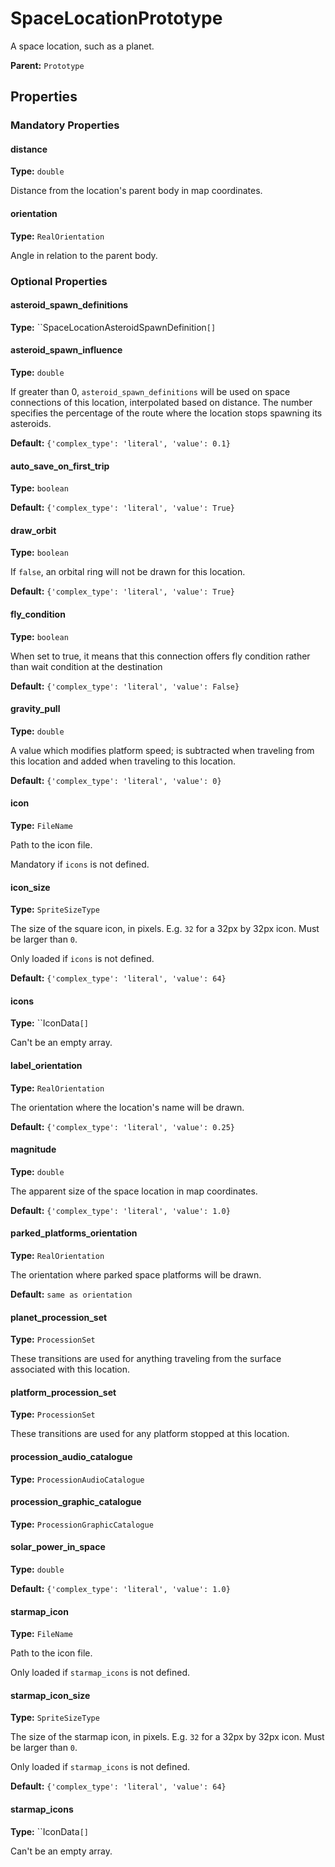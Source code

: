 # SpaceLocationPrototype

A space location, such as a planet.

**Parent:** `Prototype`

## Properties

### Mandatory Properties

#### distance

**Type:** `double`

Distance from the location's parent body in map coordinates.

#### orientation

**Type:** `RealOrientation`

Angle in relation to the parent body.

### Optional Properties

#### asteroid_spawn_definitions

**Type:** ``SpaceLocationAsteroidSpawnDefinition`[]`



#### asteroid_spawn_influence

**Type:** `double`

If greater than 0, `asteroid_spawn_definitions` will be used on space connections of this location, interpolated based on distance. The number specifies the percentage of the route where the location stops spawning its asteroids.

**Default:** `{'complex_type': 'literal', 'value': 0.1}`

#### auto_save_on_first_trip

**Type:** `boolean`



**Default:** `{'complex_type': 'literal', 'value': True}`

#### draw_orbit

**Type:** `boolean`

If `false`, an orbital ring will not be drawn for this location.

**Default:** `{'complex_type': 'literal', 'value': True}`

#### fly_condition

**Type:** `boolean`

When set to true, it means that this connection offers fly condition rather than wait condition at the destination

**Default:** `{'complex_type': 'literal', 'value': False}`

#### gravity_pull

**Type:** `double`

A value which modifies platform speed; is subtracted when traveling from this location and added when traveling to this location.

**Default:** `{'complex_type': 'literal', 'value': 0}`

#### icon

**Type:** `FileName`

Path to the icon file.

Mandatory if `icons` is not defined.

#### icon_size

**Type:** `SpriteSizeType`

The size of the square icon, in pixels. E.g. `32` for a 32px by 32px icon. Must be larger than `0`.

Only loaded if `icons` is not defined.

**Default:** `{'complex_type': 'literal', 'value': 64}`

#### icons

**Type:** ``IconData`[]`

Can't be an empty array.

#### label_orientation

**Type:** `RealOrientation`

The orientation where the location's name will be drawn.

**Default:** `{'complex_type': 'literal', 'value': 0.25}`

#### magnitude

**Type:** `double`

The apparent size of the space location in map coordinates.

**Default:** `{'complex_type': 'literal', 'value': 1.0}`

#### parked_platforms_orientation

**Type:** `RealOrientation`

The orientation where parked space platforms will be drawn.

**Default:** `same as orientation`

#### planet_procession_set

**Type:** `ProcessionSet`

These transitions are used for anything traveling from the surface associated with this location.

#### platform_procession_set

**Type:** `ProcessionSet`

These transitions are used for any platform stopped at this location.

#### procession_audio_catalogue

**Type:** `ProcessionAudioCatalogue`



#### procession_graphic_catalogue

**Type:** `ProcessionGraphicCatalogue`



#### solar_power_in_space

**Type:** `double`



**Default:** `{'complex_type': 'literal', 'value': 1.0}`

#### starmap_icon

**Type:** `FileName`

Path to the icon file.

Only loaded if `starmap_icons` is not defined.

#### starmap_icon_size

**Type:** `SpriteSizeType`

The size of the starmap icon, in pixels. E.g. `32` for a 32px by 32px icon. Must be larger than `0`.

Only loaded if `starmap_icons` is not defined.

**Default:** `{'complex_type': 'literal', 'value': 64}`

#### starmap_icons

**Type:** ``IconData`[]`

Can't be an empty array.

